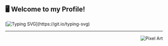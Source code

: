 ## 🖥️ Welcome to my Profile!  
[![Typing SVG](https://readme-typing-svg.demolab.com?font=Fira+Code&weight=500&size=24&pause=800&color=39FF14&center=true&vCenter=true&width=600&lines=Welcome+to+my+profile!;I+am+Edin.)](https://git.io/typing-svg)

---

<animated-image data-catalyst="" style="float: right; width: 200px;">
  <a target="_blank" rel="noopener noreferrer"
    href="https://media3.giphy.com/media/v1.Y2lkPTc5MGI3NjExajI1YXltYjVzY3lzaWg0aG9tYnJtYmZtczl6amlvOTB5YmZ0cmhuYiZlcD12MV9pbnRlcm5hbF9naWZfYnlfaWQmY3Q9Zw/bGgsc5mWoryfgKBx1u/giphy.gif">
    <img src="https://private-user-images.githubusercontent.com/141371854/359706129-3dd95ed7-9349-404f-8506-a3ad9a4cf5fb.gif" 
         alt="Pixel Art" align="right" 
         style="max-width: 100%; display: inline-block;">
  </a>
</animated-image>



<!--
**thedoistic/thedoistic** is a ✨ _special_ ✨ repository because its `README.md` (this file) appears on your GitHub profile.

Here are some ideas to get you started:

- 🔭 I’m currently working on ...
- 🌱 I’m currently learning ...
- 👯 I’m looking to collaborate on ...
- 🤔 I’m looking for help with ...
- 💬 Ask me about ...
- 📫 How to reach me: ...
- 😄 Pronouns: ...
- ⚡ Fun fact: ...
-->
